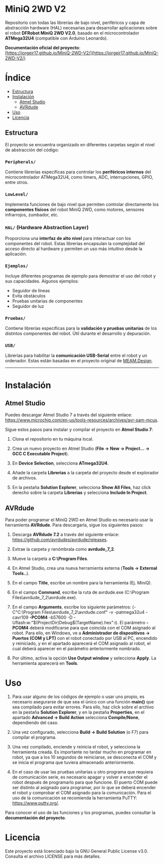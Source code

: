 # MiniQ 2WD V2

Repositorio con todas las librerías de bajo nivel, periféricos y capa de abstracción hardware (HAL) necesarias para desarrollar aplicaciones sobre el robot **DFRobot MiniQ 2WD V2.0**, basado en el microcontrolador **ATMega32U4** (compatible con Arduino Leonardo).

**Documentación oficial del proyecto**:  
[https://jorgeir17.github.io/MiniQ-2WD-V2/](https://jorgeir17.github.io/MiniQ-2WD-V2/)


# Índice
- [Estructura](#estructura)
- [Instalación](#instalación)
    - [Atmel Studio](#atmel-studio)
    - [AVRdude](#avrdude)
- [Uso](#uso)
- [Licencia](#licencia)


## Estructura

El proyecto se encuentra organizado en diferentes carpetas según el nivel de abstracción del código:

### `Peripherals/`
Contiene librerías específicas para controlar los **periféricos internos** del microcontrolador ATMega32U4, como timers, ADC, interrupciones, GPIO, entre otros.

### `LowLevel/`
Implementa funciones de bajo nivel que permiten controlar directamente los **componentes físicos** del robot MiniQ 2WD, como motores, sensores infrarrojos, zumbador, etc.

### `HAL/` (Hardware Abstraction Layer)
Proporciona una **interfaz de alto nivel** para interactuar con los componentes del robot. Estas librerías encapsulan la complejidad del acceso directo al hardware y permiten un uso más intuitivo desde la aplicación.

### `Ejemplos/`
Incluye diferentes programas de ejemplo para demostrar el uso del robot y sus capacidades. Algunos ejemplos:

- Seguidor de líneas
- Evita obstáculos
- Pruebas unitarias de componentes
- Seguidor de luz

### `Pruebas/`
Contiene librerías específicas para la **validación y pruebas unitarias** de los distintos componentes del robot. Útil durante el desarrollo y depuración.

### `USB/`
Librerías para habilitar la **comunicación USB-Serial** entre el robot y un ordenador. Estas están basadas en el proyecto original de [MEAM.Design](https://medesign.seas.upenn.edu/index.php/Guides/MaEvArM-usb).

---

# Instalación

## Atmel Studio

Puedes descargar Atmel Studio 7 a través del siguiente enlace: https://www.microchip.com/en-us/tools-resources/archives/avr-sam-mcus.

Sigue estos pasos para instalar y compilar el proyecto en **Atmel Studio 7**:

1. Clona el repositorio en tu máquina local.

2. Crea un nuevo proyecto en Atmel Studio (**File -> New -> Project... -> GCC C Executable Project**).

3. En **Device Selection**, selecciona **ATmega32U4**.

4. Añade la carpeta **Librerias** a la carpeta del proyecto desde el explorador de archivos.

5. En la pestaña **Solution Explorer**, selecciona **Show All Files**, haz click derecho sobre la carpeta **Librerias** y selecciona **Include In Project**.

## AVRdude

Para poder programar el MiniQ 2WD en Atmel Studio es necesario usar la herramienta **AVRdude**. Para descargarla, sigue los siguientes pasos:

1. Descarga **AVRdude 7.2** a través del siguiente enlace: https://github.com/avrdudes/avrdude/releases.

2. Extrae la carpeta y renómbrala como **avrdude_7_2**.

3. Mueve la carpeta a **C:\Program Files**.

4. En Atmel Studio, crea una nueva herramienta externa (**Tools -> External Tools..**).

5. En el campo **Title**, escribe un nombre para la herramienta (Ej. MiniQ).

6. En el campo **Command**, escribe la ruta de avrdude.exe (C:\Program Files\avrdude_7_2\avrdude.exe).

7. En el campo **Arguments**, escribe los siguiente parámetros: (-C"C:\Program Files\avrdude_7_2\avrdude.conf" -v -patmega32u4 -cavr109 **-PCOM4** -b57600 -D -Uflash:w:"$(ProjectDir)Debug\$(TargetName).hex":i). El parámetro **-PCOM4** deberá modificarse para que coincida con el COM asignado al robot. Para ello, en Windows, ve a **Administrador de dispositivos -> Puertos (COM y LPT)** con el robot conectado por USB al PC, encendido y reiniciado, y en el apartado aparecerá el COM asignado al robot, el cual deberá aparecer en el parámetro anteriormente nombrado.

8. Por último, activa la opción **Use Output window** y selecciona **Apply**. La herramienta aparecerá en **Tools**.

# Uso

1. Para usar alguno de los códigos de ejemplo o usar uno propio, es necesario asegurarse de que sea el único con una función **main()** que sea compilado para evitar errores.
Para ello, haz click sobre el archivo en la pestaña **Solution Explorer**, y en la pestaña **Properties**, en el apartado **Advanced -> Build Action** selecciona **Compile/None**,
dependiendo del caso.

2. Una vez configurado, selecciona **Build -> Build Solution** (o F7) para compilar el programa.

3. Una vez compilado, enciende y reinicia el robot, y selecciona la herramienta creada. Es importante no tardar mucho en programar en robot, ya que a los 10 segundos de reiniciarse, se desconecta el COM y se inicia el programa que tuviera almacenado anteriormente.

4. En el caso de usar las pruebas unitarias u otro programa que requiera de comunicación serie, es necesario apagar y volver a encender el robot después de programarlo para que funcione. El puerto COM puede ser distinto al asignado para programar, por lo que se deberá encender el robot y comprobar el COM asignado para la comunicación. Para el uso de la comunicación se recomienda la herramienta PuTTY: https://www.putty.org/.

Para conocer el uso de las funciones y los programas, puedes consultar la **documentación del proyecto**.

# Licencia

Este proyecto está licenciado bajo la GNU General Public License v3.0. Consulta el archivo LICENSE para más detalles.